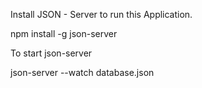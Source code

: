 Install JSON - Server to run this Application.

npm install -g json-server

To start json-server 

json-server --watch database.json